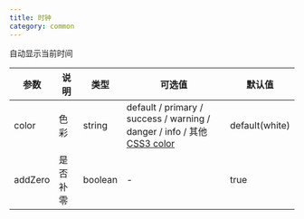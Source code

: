 ```yaml
---
title: 时钟
category: common
---
```


自动显示当前时间

| 参数    | 说明     | 类型    | 可选值                                                                                                                                  | 默认值         |
| ------- | -------- | ------- | --------------------------------------------------------------------------------------------------------------------------------------- | -------------- |
| color   | 色彩     | string  | default / primary / success / warning / danger / info / 其他 [CSS3 color](https://developer.mozilla.org/zh-CN/docs/Web/CSS/color_value) | default(white) |
| addZero | 是否补零 | boolean | -                                                                                                                                       | true           |
